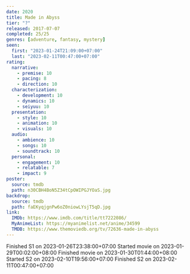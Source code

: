 ```yaml
---
date: 2020
title: Made in Abyss
tier: "?"
released: 2017-07-07
completed: 25/25
genres: [adventure, fantasy, mystery]
seen:
  first: "2023-01-24T21:09:00+07:00"
  last: "2023-02-11T00:47:00+07:00"
rating:
  narrative:
    - premise: 10
    - pacing: 8
    - direction: 10
  characterization:
    - development: 10
    - dynamics: 10
    - seiyuu: 10
  presentation:
    - style: 10
    - animation: 10
    - visuals: 10
  audio:
    - ambience: 10
    - songs: 10
    - soundtrack: 10
  personal:
    - engagement: 10
    - relatable: 7
    - impact: 9
poster:
  source: tmdb
  path: n30CBH4BoN5Z34tCpOWIPGJYOaS.jpg
backdrop:
  source: tmdb
  path: faEKyqjgnPw6oZ0niowLYsjT5qD.jpg
link:
  IMDb: https://www.imdb.com/title/tt7222086/
  MyAnimeList: https://myanimelist.net/anime/34599
  TMDB: https://www.themoviedb.org/tv/72636-made-in-abyss
---
```


Finished S1 on 2023-01-26T23:38:00+07:00
Started movie on 2023-01-29T00:02:00+08:00
Finished movie on 2023-01-30T01:44:00+08:00
Started S2 on 2023-02-10T19:56:00+07:00
Finished S2 on 2023-02-11T00:47:00+07:00
